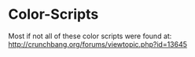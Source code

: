 Color-Scripts
=============
Most if not all of these color scripts were found at: http://crunchbang.org/forums/viewtopic.php?id=13645
